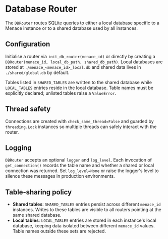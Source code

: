 # Database Router

The `DBRouter` routes SQLite queries to either a local database specific to a
Menace instance or to a shared database used by all instances.

## Configuration

Initialise a router via `init_db_router(menace_id)` or directly by creating a
`DBRouter(menace_id, local_db_path, shared_db_path)`.  Local databases are stored
at `./menace_<menace_id>_local.db` and shared data lives in `./shared/global.db`
by default.

Tables listed in `SHARED_TABLES` are written to the shared database while
`LOCAL_TABLES` entries reside in the local database. Table names must be
explicitly declared; unlisted tables raise a `ValueError`.

## Thread safety

Connections are created with `check_same_thread=False` and guarded by
`threading.Lock` instances so multiple threads can safely interact with the
router.

## Logging

`DBRouter` accepts an optional `logger` and `log_level`. Each invocation of
`get_connection()` records the table name and whether a shared or local
connection was returned. Set `log_level=None` or raise the logger's level to
silence these messages in production environments.

## Table‑sharing policy

- **Shared tables**: `SHARED_TABLES` entries persist across different
  `menace_id` instances. Writes to these tables are visible to all routers
  pointing at the same shared database.
- **Local tables**: `LOCAL_TABLES` entries are stored in each instance's local
  database, keeping data isolated between different `menace_id` values. Table
  names outside these sets are rejected.
